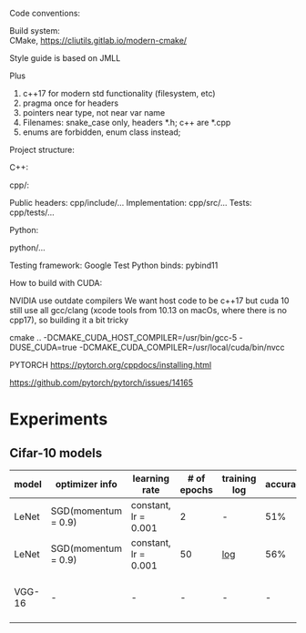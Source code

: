 Code conventions:

Build system:  
CMake, https://cliutils.gitlab.io/modern-cmake/

Style guide is based on JMLL

Plus
 
1) c++17 for modern std functionality (filesystem, etc)
2) pragma once for headers
3) pointers near type, not near var name 
4) Filenames: snake_case only, headers *.h; c++ are *.cpp
5) enums are forbidden, enum class instead;


Project structure:

C++:

cpp/:

Public headers: cpp/include/…
Implementation: cpp/src/…
Tests: cpp/tests/…

Python:

python/…


 
Testing framework: Google Test
Python binds: pybind11


How to build with CUDA:

NVIDIA use outdate compilers
We want host code to be c++17 
but cuda 10 still use all gcc/clang (xcode tools from 10.13 on macOs, where there is no cpp17), so building it a bit tricky

cmake .. -DCMAKE_CUDA_HOST_COMPILER=/usr/bin/gcc-5 -DUSE_CUDA=true -DCMAKE_CUDA_COMPILER=/usr/local/cuda/bin/nvcc



PYTORCH
https://pytorch.org/cppdocs/installing.html

https://github.com/pytorch/pytorch/issues/14165


# Experiments

## Cifar-10 models

| model | optimizer info | learning rate | # of epochs | training log | accuracy | comments |
| ----- | -------------- | ------------- | ----------- | ------------ | -------- | -------- |
| LeNet | SGD(momentum = 0.9) | constant, lr = 0.001 | 2 | - | 51% | - |
| LeNet | SGD(momentum = 0.9) | constant, lr = 0.001 | 50 | [log](example_training_logs/cifar10_LeNet_SGD_50.txt) | 56% | judging by log, SGD diverges |
| VGG-16 | - | - | - | - | - | takes too long on my PC to train |